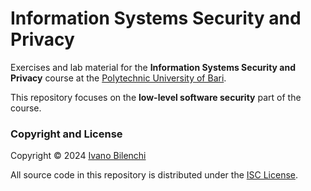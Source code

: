 # Information Systems Security and Privacy

Exercises and lab material for the **Information Systems Security and Privacy** course
at the [Polytechnic University of Bari](https://www.poliba.it).

This repository focuses on the **low-level software security** part of the course.

### Copyright and License

Copyright © 2024 [Ivano Bilenchi](https://ivanobilenchi.com)

All source code in this repository is distributed under the [ISC License](LICENSE).
